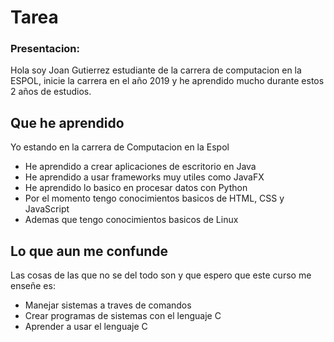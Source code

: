 # Tarea

### Presentacion:
Hola soy Joan Gutierrez estudiante de la carrera de computacion en la ESPOL, inicie la carrera en el año 2019 y he aprendido mucho durante estos 2 años de estudios.

## Que he aprendido
Yo estando en la carrera de Computacion en la Espol 
- He aprendido a crear aplicaciones de escritorio en Java
- He aprendido a usar frameworks muy utiles como JavaFX
- He aprendido lo basico en procesar datos con Python
- Por el momento tengo conocimientos basicos de HTML, CSS y JavaScript
- Ademas que tengo conocimientos basicos de Linux

## Lo que aun me confunde
Las cosas de las que no se del todo son y que espero que este curso me enseñe es:
- Manejar sistemas a traves de comandos 
- Crear programas de sistemas con el lenguaje C
- Aprender a usar el lenguaje C